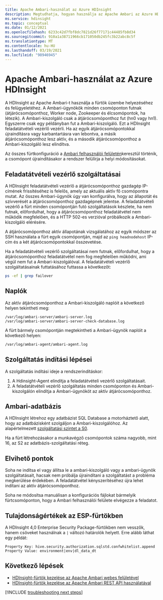 ```yaml
---
title: Apache Ambari-használat az Azure HDInsight
description: Megtudhatja, hogyan használja az Apache Ambari az Azure HDInsight.
ms.service: hdinsight
ms.topic: conceptual
ms.date: 01/12/2021
ms.openlocfilehash: 6233c42d7fbf8dc7821d26f77171c44485fb8d34
ms.sourcegitcommit: 910a1a38711966cb171050db245fc3b22abc8c5f
ms.translationtype: MT
ms.contentlocale: hu-HU
ms.lasthandoff: 03/19/2021
ms.locfileid: "98946945"
---
```

# <a name="apache-ambari-usage-in-azure-hdinsight"></a>Apache Ambari-használat az Azure HDInsight

A HDInsight az Apache Ambari-t használja a fürtök üzembe helyezéséhez és felügyeletéhez. A Ambari-ügynökök minden csomóponton futnak (átjárócsomóponthoz, Worker node, Zookeeper és élcsomópontok, ha létezik). A Ambari-kiszolgáló csak a átjárócsomóponthoz fut (hn0 vagy hn1). Egyszerre csak egy példányban fut a Ambari-kiszolgáló. Ezt a HDInsight feladatátvételi vezérlő vezérli. Ha az egyik átjárócsomópontokkal újraindításra vagy karbantartásra van lebontva, a másik átjárócsomóponthoz lesz aktív, és a második átjárócsomóponthoz a Ambari-kiszolgáló lesz elindítva.

Az összes fürtkonfiguráció a [Ambari felhasználói felületén](./hdinsight-hadoop-manage-ambari.md)keresztül történik, a csomópont újraindításakor a rendszer felülírja a helyi módosításokat.

## <a name="failover-controller-services"></a>Feladatátvételi vezérlő szolgáltatásai

A HDInsight feladatátvételi vezérlő a átjárócsomóponthoz gazdagép IP-címének frissítéséhez is felelős, amely az aktuális aktív fő csomópontra mutat. Az összes Ambari-ügynök úgy van konfigurálva, hogy az állapotát és szívverését a átjárócsomóponthoz gazdagépnek jelentse. A feladatátvételi vezérlő a fürt minden csomópontján futó szolgáltatások készlete, ha nem futnak, előfordulhat, hogy a átjárócsomóponthoz feladatátvétel nem működik megfelelően, és a HTTP 502-es verzióval próbálkozik a Ambari-kiszolgáló elérésére.

A átjárócsomóponthoz aktív állapotának vizsgálatához az egyik módszer az SSH használata a fürt egyik csomópontján, majd az `ping headnodehost` IP-cím és a két átjárócsomópontokkal összevetése.

Ha a feladatátvételi vezérlő szolgáltatásai nem futnak, előfordulhat, hogy a átjárócsomóponthoz feladatátvétel nem fog megfelelően működni, ami végül nem fut a Ambari-kiszolgálóval. A feladatátvételi vezérlő szolgáltatásainak futtatásához futtassa a következőt:

```bash
ps -ef | grep failover
```

## <a name="logs"></a>Naplók

Az aktív átjárócsomóponthoz a Ambari-kiszolgáló naplóit a következő helyen tekintheti meg:

```
/var/log/ambari-server/ambari-server.log
/var/log/ambari-server/ambari-server-check-database.log
```

A fürt bármely csomópontján megtekintheti a Ambari-ügynök naplóit a következő helyen:

```bash
/var/log/ambari-agent/ambari-agent.log
```

## <a name="service-start-sequences"></a>Szolgáltatás indítási lépései

A szolgáltatás indítási ideje a rendszerindításkor:

1. A Hdinsight-Agent elindítja a feladatátvételi vezérlő szolgáltatásait.
1. A feladatátvételi vezérlő szolgáltatás minden csomóponton és Ambari-kiszolgálón elindítja a Ambari-ügynököt az aktív átjárócsomóponthoz.

## <a name="ambari-database"></a>Ambari-adatbázis

A HDInsight létrehoz egy adatbázist SQL Database a motorháztető alatt, hogy az adatbázisként szolgáljon a Ambari-kiszolgálóhoz. Az alapértelmezett [szolgáltatási szintet a S0](../azure-sql/database/elastic-pool-scale.md).

Ha a fürt létrehozásakor a munkavégző csomópontok száma nagyobb, mint 16, az S2 az adatbázis-szolgáltatási réteg.

## <a name="takeaway-points"></a>Elvihető pontok

Soha ne indítsa el vagy állítsa le a ambari-kiszolgáló vagy a ambari-ügynök szolgáltatásait, hacsak nem próbálja újraindítani a szolgáltatást a probléma megkerülése érdekében. A feladatátvétel kényszerítéséhez újra lehet indítani az aktív átjárócsomóponthoz.

Soha ne módosítsa manuálisan a konfigurációs fájlokat bármelyik fürtcsomóponton, hogy a Ambari felhasználói felülete elvégezze a feladatot.

## <a name="property-values-in-esp-clusters"></a>Tulajdonságértékek az ESP-fürtökben

A HDInsight 4,0 Enterprise Security Package-fürtökben nem vesszők, hanem csöveket használnak a `|` változó határolók helyett. Erre alább láthat egy példát:

```
Property Key: hive.security.authorization.sqlstd.confwhitelist.append
Property Value: environment|env|dl_data_dt
```

## <a name="next-steps"></a>Következő lépések

* [HDInsight-fürtök kezelése az Apache Ambari webes felületével](hdinsight-hadoop-manage-ambari.md)
* [HDInsight-fürtök kezelése az Apache Ambari REST API használatával](hdinsight-hadoop-manage-ambari-rest-api.md)

[!INCLUDE [troubleshooting next steps](../../includes/hdinsight-troubleshooting-next-steps.md)]
